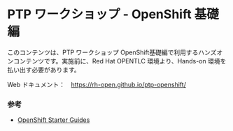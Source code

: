 # PTP ワークショップ - OpenShift 基礎編

このコンテンツは、PTP ワークショップ OpenShift基礎編で利用するハンズオンコンテンツです。実施前に、Red Hat OPENTLC 環境より、Hands-on 環境を払い出す必要があります。

Web ドキュメント：　https://rh-open.github.io/ptp-openshift/

### 参考
- [OpenShift Starter Guides](https://redhat-scholars.github.io/openshift-starter-guides/rhs-openshift-starter-guides/4.9/index.html)

